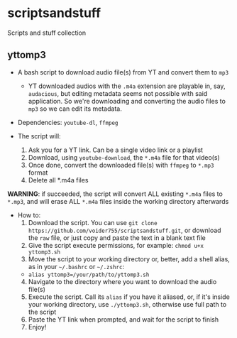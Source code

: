 # scriptsandstuff
Scripts and stuff collection

## yttomp3
- A bash script to download audio file(s) from YT and convert them to `mp3`
  - YT downloaded audios with the `.m4a` extension are playable in, say, `audacious`, but editing metadata seems not possible with said application. So we're downloading and converting the audio files to `mp3` so we can edit its metadata.

- Dependencies: `youtube-dl`, `ffmpeg`

- The script will:
  1. Ask you for a YT link. Can be a single video link or a playlist
  2. Download, using `youtube-download`, the `*.m4a` file for that video(s)
  3. Once done, convert the downloaded file(s) with `ffmpeg` to `*.mp3` format
  4. Delete all \*.m4a files

**WARNING**: if succeeded, the script will convert ALL existing `*.m4a` files to `*.mp3`, and will erase ALL `*.m4a` files inside the working directory afterwards

- How to:
  1. Download the script. You can use `git clone https://github.com/voider755/scriptsandstuff.git`, or download the `raw` file, or just copy and paste the text in a blank text file
  2. Give the script execute permissions, for example: `chmod u+x yttomp3.sh`
  3. Move the script to your working directory or, better, add a shell alias, as in your `~/.bashrc` or `~/.zshrc`:
    - `alias yttomp3=/your/path/to/yttomp3.sh`
  4. Navigate to the directory where you want to download the audio file(s)
  5. Execute the script. Call its `alias` if you have it aliased, or, if it's inside your working directory, use `./yttomp3.sh`, otherwise use full path to the script
  6. Paste the YT link when prompted, and wait for the script to finish
  7. Enjoy!
